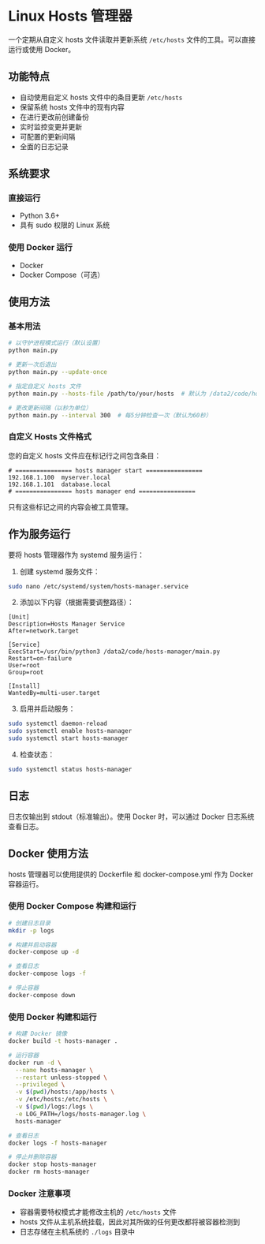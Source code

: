 # Linux Hosts 管理器

一个定期从自定义 hosts 文件读取并更新系统 `/etc/hosts` 文件的工具。可以直接运行或使用 Docker。

## 功能特点

- 自动使用自定义 hosts 文件中的条目更新 `/etc/hosts`
- 保留系统 hosts 文件中的现有内容
- 在进行更改前创建备份
- 实时监控变更并更新
- 可配置的更新间隔
- 全面的日志记录

## 系统要求

### 直接运行
- Python 3.6+
- 具有 sudo 权限的 Linux 系统

### 使用 Docker 运行
- Docker
- Docker Compose（可选）

## 使用方法

### 基本用法

```bash
# 以守护进程模式运行（默认设置）
python main.py

# 更新一次后退出
python main.py --update-once

# 指定自定义 hosts 文件
python main.py --hosts-file /path/to/your/hosts  # 默认为 /data2/code/hosts-manager/hosts

# 更改更新间隔（以秒为单位）
python main.py --interval 300  # 每5分钟检查一次（默认为60秒）
```

### 自定义 Hosts 文件格式

您的自定义 hosts 文件应在标记行之间包含条目：

```
# ================ hosts manager start ================
192.168.1.100  myserver.local
192.168.1.101  database.local
# ================ hosts manager end ================
```

只有这些标记之间的内容会被工具管理。

## 作为服务运行

要将 hosts 管理器作为 systemd 服务运行：

1. 创建 systemd 服务文件：

```bash
sudo nano /etc/systemd/system/hosts-manager.service
```

2. 添加以下内容（根据需要调整路径）：

```
[Unit]
Description=Hosts Manager Service
After=network.target

[Service]
ExecStart=/usr/bin/python3 /data2/code/hosts-manager/main.py
Restart=on-failure
User=root
Group=root

[Install]
WantedBy=multi-user.target
```

3. 启用并启动服务：

```bash
sudo systemctl daemon-reload
sudo systemctl enable hosts-manager
sudo systemctl start hosts-manager
```

4. 检查状态：

```bash
sudo systemctl status hosts-manager
```

## 日志

日志仅输出到 stdout（标准输出）。使用 Docker 时，可以通过 Docker 日志系统查看日志。

## Docker 使用方法

hosts 管理器可以使用提供的 Dockerfile 和 docker-compose.yml 作为 Docker 容器运行。

### 使用 Docker Compose 构建和运行

```bash
# 创建日志目录
mkdir -p logs

# 构建并启动容器
docker-compose up -d

# 查看日志
docker-compose logs -f

# 停止容器
docker-compose down
```

### 使用 Docker 构建和运行

```bash
# 构建 Docker 镜像
docker build -t hosts-manager .

# 运行容器
docker run -d \
  --name hosts-manager \
  --restart unless-stopped \
  --privileged \
  -v $(pwd)/hosts:/app/hosts \
  -v /etc/hosts:/etc/hosts \
  -v $(pwd)/logs:/logs \
  -e LOG_PATH=/logs/hosts-manager.log \
  hosts-manager

# 查看日志
docker logs -f hosts-manager

# 停止并删除容器
docker stop hosts-manager
docker rm hosts-manager
```

### Docker 注意事项

- 容器需要特权模式才能修改主机的 `/etc/hosts` 文件
- hosts 文件从主机系统挂载，因此对其所做的任何更改都将被容器检测到
- 日志存储在主机系统的 `./logs` 目录中
